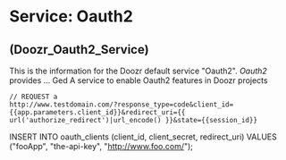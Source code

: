 # Service: Oauth2
## (Doozr\_Oauth2\_Service)
This is the information for the Doozr default service "Oauth2". *Oauth2* provides ...
Ged
    A service to enable Oauth2 features in Doozr projects


    // REQUEST a 
    http://www.testdomain.com/?response_type=code&client_id={{app.parameters.client_id}}&redirect_uri={{ url('authorize_redirect')|url_encode() }}&state={{session_id}}





INSERT INTO oauth_clients (client_id, client_secret, redirect_uri) VALUES ("fooApp", "the-api-key", "http://www.foo.com/");




